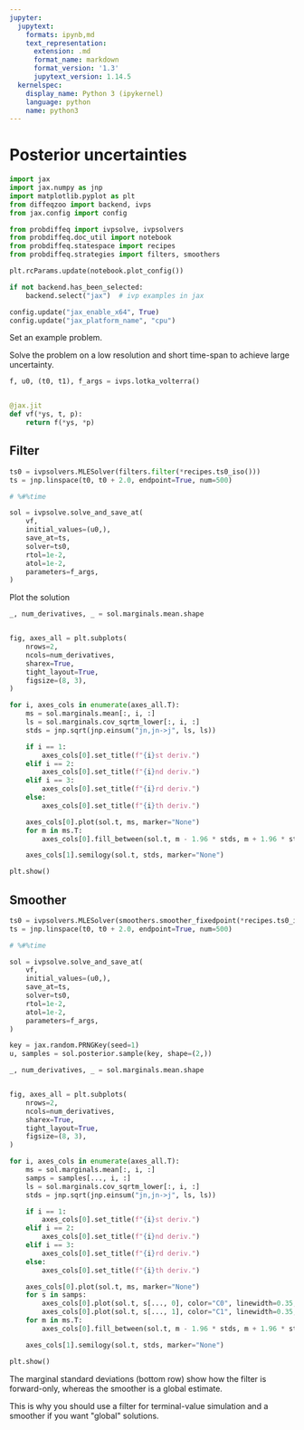 ```yaml
---
jupyter:
  jupytext:
    formats: ipynb,md
    text_representation:
      extension: .md
      format_name: markdown
      format_version: '1.3'
      jupytext_version: 1.14.5
  kernelspec:
    display_name: Python 3 (ipykernel)
    language: python
    name: python3
---
```


# Posterior uncertainties

```python
import jax
import jax.numpy as jnp
import matplotlib.pyplot as plt
from diffeqzoo import backend, ivps
from jax.config import config

from probdiffeq import ivpsolve, ivpsolvers
from probdiffeq.doc_util import notebook
from probdiffeq.statespace import recipes
from probdiffeq.strategies import filters, smoothers
```

```python
plt.rcParams.update(notebook.plot_config())

if not backend.has_been_selected:
    backend.select("jax")  # ivp examples in jax

config.update("jax_enable_x64", True)
config.update("jax_platform_name", "cpu")
```

Set an example problem.

Solve the problem on a low resolution and short time-span to achieve large uncertainty.

```python
f, u0, (t0, t1), f_args = ivps.lotka_volterra()


@jax.jit
def vf(*ys, t, p):
    return f(*ys, *p)
```

## Filter

```python
ts0 = ivpsolvers.MLESolver(filters.filter(*recipes.ts0_iso()))
ts = jnp.linspace(t0, t0 + 2.0, endpoint=True, num=500)
```

```python
# %#%time

sol = ivpsolve.solve_and_save_at(
    vf,
    initial_values=(u0,),
    save_at=ts,
    solver=ts0,
    rtol=1e-2,
    atol=1e-2,
    parameters=f_args,
)
```

Plot the solution

```python
_, num_derivatives, _ = sol.marginals.mean.shape


fig, axes_all = plt.subplots(
    nrows=2,
    ncols=num_derivatives,
    sharex=True,
    tight_layout=True,
    figsize=(8, 3),
)

for i, axes_cols in enumerate(axes_all.T):
    ms = sol.marginals.mean[:, i, :]
    ls = sol.marginals.cov_sqrtm_lower[:, i, :]
    stds = jnp.sqrt(jnp.einsum("jn,jn->j", ls, ls))

    if i == 1:
        axes_cols[0].set_title(f"{i}st deriv.")
    elif i == 2:
        axes_cols[0].set_title(f"{i}nd deriv.")
    elif i == 3:
        axes_cols[0].set_title(f"{i}rd deriv.")
    else:
        axes_cols[0].set_title(f"{i}th deriv.")

    axes_cols[0].plot(sol.t, ms, marker="None")
    for m in ms.T:
        axes_cols[0].fill_between(sol.t, m - 1.96 * stds, m + 1.96 * stds, alpha=0.3)

    axes_cols[1].semilogy(sol.t, stds, marker="None")

plt.show()
```

## Smoother

```python
ts0 = ivpsolvers.MLESolver(smoothers.smoother_fixedpoint(*recipes.ts0_iso()))
ts = jnp.linspace(t0, t0 + 2.0, endpoint=True, num=500)
```

```python
# %#%time

sol = ivpsolve.solve_and_save_at(
    vf,
    initial_values=(u0,),
    save_at=ts,
    solver=ts0,
    rtol=1e-2,
    atol=1e-2,
    parameters=f_args,
)
```

```python
key = jax.random.PRNGKey(seed=1)
u, samples = sol.posterior.sample(key, shape=(2,))
```

```python
_, num_derivatives, _ = sol.marginals.mean.shape


fig, axes_all = plt.subplots(
    nrows=2,
    ncols=num_derivatives,
    sharex=True,
    tight_layout=True,
    figsize=(8, 3),
)

for i, axes_cols in enumerate(axes_all.T):
    ms = sol.marginals.mean[:, i, :]
    samps = samples[..., i, :]
    ls = sol.marginals.cov_sqrtm_lower[:, i, :]
    stds = jnp.sqrt(jnp.einsum("jn,jn->j", ls, ls))

    if i == 1:
        axes_cols[0].set_title(f"{i}st deriv.")
    elif i == 2:
        axes_cols[0].set_title(f"{i}nd deriv.")
    elif i == 3:
        axes_cols[0].set_title(f"{i}rd deriv.")
    else:
        axes_cols[0].set_title(f"{i}th deriv.")

    axes_cols[0].plot(sol.t, ms, marker="None")
    for s in samps:
        axes_cols[0].plot(sol.t, s[..., 0], color="C0", linewidth=0.35, marker="None")
        axes_cols[0].plot(sol.t, s[..., 1], color="C1", linewidth=0.35, marker="None")
    for m in ms.T:
        axes_cols[0].fill_between(sol.t, m - 1.96 * stds, m + 1.96 * stds, alpha=0.3)

    axes_cols[1].semilogy(sol.t, stds, marker="None")

plt.show()
```

The marginal standard deviations (bottom row) show how the filter is forward-only, whereas the smoother is a global estimate.

This is why you should use a filter for terminal-value simulation and a smoother if you want "global" solutions.
